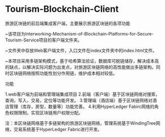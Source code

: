 # Tourism-Blockchain-Client
旅游区块链的前后端集成客户端，主要展示旅游区块链的各项功能

~该项目为Interworking-Mechanism-of-Blockchain-Platforms-for-Secure-Tourism-Service项目的客户端文件夹。

~文件夹中存放Web客户端文件，入口文件在index文件夹中的index.html文件。

~本项目采用多链架构模式，基于哈希算法验证，数据库可脱链储存，解决成本高的缺点，以解决实际问题为出发点，对旅游区块链网络的高性能做出多链架构，同时区块链网络按照功能性划分作用链，维护成本相对较低。

功能

1.web客户端为前端和管理端集成项目
2.前端（客户端）基于区块链网络对搜索，查询，写入，交易，定位等功能开发。
3.管理端（酒店端）基于区块链网络对酒店管理（库存，房型，数量等）功能完善。
4.利用HyperLedger Fabirc网络的角色权限限制，实现区块链用户权限分配。

注：本区块链网络基于多链架构的旅游区块链网络，管理系统基于WindingTree网络，交易系统基于HyperLedger Fabric进行开发。
